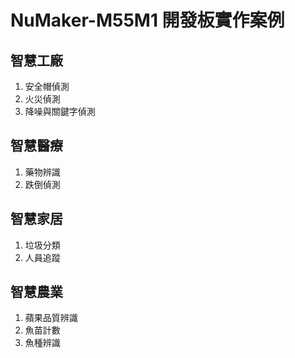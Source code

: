 # NuMaker-M55M1 開發板實作案例
## 智慧工廠
1. 安全帽偵測
2. 火災偵測
3. 降噪與關鍵字偵測
## 智慧醫療
1. 藥物辨識
2. 跌倒偵測
## 智慧家居
1. 垃圾分類 
2. 人員追蹤
## 智慧農業
1. 蘋果品質辨識
2. 魚苗計數 
3. 魚種辨識


